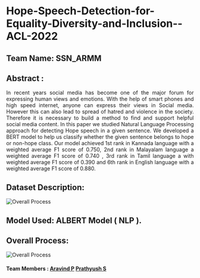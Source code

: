 # Hope-Speech-Detection-for-Equality-Diversity-and-Inclusion--ACL-2022

## Team Name: SSN_ARMM
## Abstract :
<p align="justify"> In recent years social media has become one of the major forum for expressing human views and emotions. With the help of smart phones and high speed internet, anyone can express their views in Social media. However this can also lead to spread of hatred and violence in the society. Therefore it is necessary to build a method to find and support helpful social media content. In this paper we studied Natural Language Processing approach for detecting Hope speech in a given sentence. We developed a BERT model to help us classify whether the given sentence belongs to hope or non-hope class. Our model achieved 1st rank in Kannada language with a weighted average F1 score of 0.750, 2nd rank in Malayalam language a weighted average F1 score of 0.740  , 3rd rank in Tamil language a with weighted average F1 score of 0.390 and 6th rank in English language with a weighted average F1 score of 0.880. </p>

## Dataset Description:
![Overall Process](https://github.com/praveenkumar0211/Hope-Speech-Detection-for-Equality-Diversity-and-Inclusion--ACL-2022/blob/main/daataset%20description.jpg)

## Model Used: ALBERT Model ( NLP ).

## Overall Process:
![Overall Process](https://github.com/praveenkumar0211/Hope-Speech-Detection-for-Equality-Diversity-and-Inclusion--ACL-2022/blob/main/diagram.jpg)

#### Team Members : [Aravind P](https://github.com/Aravind1411) [Prathyush S](https://github.com/prathyush2510)

